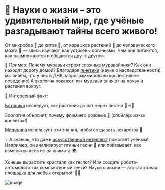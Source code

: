 # 🔬 Науки о жизни – это удивительный мир, где учёные разгадывают тайны всего живого! 
От микробов 🦠 до китов 🐋, от корешков растений 🌱 до человеческого мозга 🧠 — здесь изучают, как устроены организмы, чем они питаются, как размножаются и общаются друг с другом.

🐜 Пример: Почему муравьи строят сложные муравейники? Как они находят дорогу домой? Благодаря [генетике](./генетика.md) (науке о наследственности) мы знаем, что у них в ДНК запрограммировано коллективное поведение! А [экология](./экология.md) покажет, как муравьи влияют на почву и растения вокруг.

🌿 Интересный факт:

[Ботаника](./ботаника.md) исследует, как растения дышат через листья 🌿→💨

Зоология объяснит, почему фламинго розовые 🦩 (спойлер: из-за креветок!)

[Медицина](./медицина.md) использует эти знания, чтобы создавать лекарства 💊

💡 А знаешь, что даже [искусственный интеллект](./искусственный-интеллект.md) помогает учёным! Например, он анализирует птичьи песни 🎵 или показывает, как изменятся леса из-за климата 🌍.

Хочешь вырастить кристалл как геолог? Или создать робота-энтомолога как компьютерный гений? Науки о жизни — это стартовая площадка для любых открытий! 🚀✨

![image](https://github.com/user-attachments/assets/662cf0de-0a3a-4596-980b-633942acb404)
